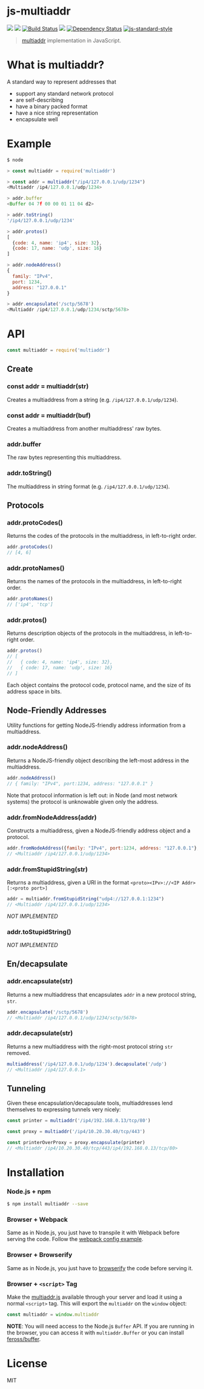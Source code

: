 js-multiaddr
============

[![](https://img.shields.io/badge/made%20by-Protocol%20Labs-blue.svg?style=flat-square)](http://ipn.io)
[![](https://img.shields.io/badge/freenode-%23ipfs-blue.svg?style=flat-square)](http://webchat.freenode.net/?channels=%23ipfs)
[![Build Status](https://travis-ci.org/jbenet/js-multiaddr.svg?style=flat-square)](https://travis-ci.org/jbenet/js-multiaddr)
![](https://img.shields.io/badge/coverage-%3F-yellow.svg?style=flat-square)
[![Dependency Status](https://david-dm.org/jbenet/js-multiaddr.svg?style=flat-square)](https://david-dm.org/jbenet/js-multiaddr)
[![js-standard-style](https://img.shields.io/badge/code%20style-standard-brightgreen.svg?style=flat-square)](https://github.com/feross/standard)

> [multiaddr](https://github.com/jbenet/multiaddr) implementation in JavaScript.

# What is multiaddr?

A standard way to represent addresses that

- support any standard network protocol
- are self-describing
- have a binary packed format
- have a nice string representation
- encapsulate well

# Example

```js
$ node

> const multiaddr = require('multiaddr')

> const addr = multiaddr("/ip4/127.0.0.1/udp/1234")
<Multiaddr /ip4/127.0.0.1/udp/1234>

> addr.buffer
<Buffer 04 7f 00 00 01 11 04 d2>

> addr.toString()
'/ip4/127.0.0.1/udp/1234'

> addr.protos()
[
  {code: 4, name: 'ip4', size: 32},
  {code: 17, name: 'udp', size: 16}
]

> addr.nodeAddress()
{
  family: "IPv4",
  port: 1234,
  address: "127.0.0.1"
}

> addr.encapsulate('/sctp/5678')
<Multiaddr /ip4/127.0.0.1/udp/1234/sctp/5678>
```

# API

```js
const multiaddr = require('multiaddr')
```

## Create

### const addr = multiaddr(str)

Creates a multiaddress from a string (e.g. `/ip4/127.0.0.1/udp/1234`).

### const addr = multiaddr(buf)

Creates a multiaddress from another multiaddress' raw bytes.

### addr.buffer

The raw bytes representing this multiaddress.

### addr.toString()

The multiaddress in string format (e.g. `/ip4/127.0.0.1/udp/1234`).


## Protocols

### addr.protoCodes()

Returns the codes of the protocols in the multiaddress, in left-to-right order.

```js
addr.protoCodes()
// [4, 6]
```

### addr.protoNames()

Returns the names of the protocols in the multiaddress, in left-to-right order.

```js
addr.protoNames()
// ['ip4', 'tcp']
```

### addr.protos()

Returns description objects of the protocols in the multiaddress, in left-to-right order.

```js
addr.protos()
// [
//   { code: 4, name: 'ip4', size: 32},
//   { code: 17, name: 'udp', size: 16}
// ]
```

Each object contains the protocol code, protocol name, and the size of its
address space in bits.

## Node-Friendly Addresses

Utility functions for getting NodeJS-friendly address information from a
multiaddress.

### addr.nodeAddress()

Returns a NodeJS-friendly object describing the left-most address in the
multiaddress.

```js
addr.nodeAddress()
// { family: "IPv4", port:1234, address: "127.0.0.1" }
```

Note that protocol information is left out: in Node (and most network systems)
the protocol is unknowable given only the address.

### addr.fromNodeAddress(addr)

Constructs a multiaddress, given a NodeJS-friendly address object and a protocol.

```js
addr.fromNodeAddress({family: "IPv4", port:1234, address: "127.0.0.1"}, 'udp')
// <Multiaddr /ip4/127.0.0.1/udp/1234>
```

### addr.fromStupidString(str)

Returns a multiaddress, given a URI in the format `<proto><IPv>://<IP
Addr>[:<proto port>]`

```js
addr = multiaddr.fromStupidString("udp4://127.0.0.1:1234")
// <Multiaddr /ip4/127.0.0.1/udp/1234>
```

*NOT IMPLEMENTED*

### addr.toStupidString()

*NOT IMPLEMENTED*

## En/decapsulate

### addr.encapsulate(str)

Returns a new multiaddress that encapsulates `addr` in a new protocol string,
`str`.

```js
addr.encapsulate('/sctp/5678')
// <Multiaddr /ip4/127.0.0.1/udp/1234/sctp/5678>
```

### addr.decapsulate(str)

Returns a new multiaddress with the right-most protocol string `str` removed.

```js
multiaddress('/ip4/127.0.0.1/udp/1234').decapsulate('/udp')
// <Multiaddr /ip4/127.0.0.1>
```

## Tunneling

Given these encapsulation/decapsulate tools, multiaddresses lend
themselves to expressing tunnels very nicely:

```JavaScript
const printer = multiaddr('/ip4/192.168.0.13/tcp/80')

const proxy = multiaddr('/ip4/10.20.30.40/tcp/443')

const printerOverProxy = proxy.encapsulate(printer)
// <Multiaddr /ip4/10.20.30.40/tcp/443/ip4/192.168.0.13/tcp/80>
```

# Installation

### Node.js + npm

```bash
$ npm install multiaddr --save
```
### Browser + Webpack

Same as in Node.js, you just have to transpile it with Webpack before serving
the code. Follow the [webpack config
example](/webpack.config.js).

### Browser + Browserify

Same as in Node.js, you just have to
[browserify](https://github.com/substack/node-browserify) the code before
serving it.

### Browser + `<script>` Tag

Make the [multiaddr.js](/dist/multiaddr.js) available through your server and
load it using a normal `<script>` tag. This will export the `multiaddr` on the
`window` object:

```JavaScript
const multiaddr = window.multiaddr
```

**NOTE**: You will need access to the Node.js `Buffer` API. If you are running
in the browser, you can access it with `multiaddr.Buffer` or you can install
[feross/buffer](https://github.com/feross/buffer).

# License

MIT
